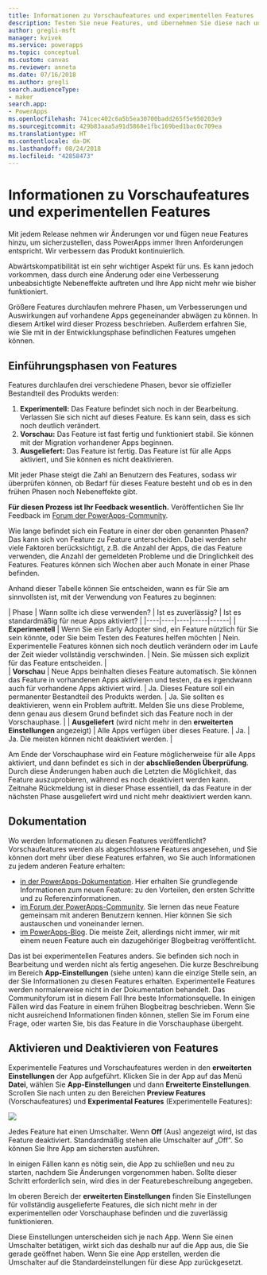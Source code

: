 ```yaml
---
title: Informationen zu Vorschaufeatures und experimentellen Features | Microsoft-Dokumentation
description: Testen Sie neue Features, und übernehmen Sie diese nach und nach.
author: gregli-msft
manager: kvivek
ms.service: powerapps
ms.topic: conceptual
ms.custom: canvas
ms.reviewer: anneta
ms.date: 07/16/2018
ms.author: gregli
search.audienceType:
- maker
search.app:
- PowerApps
ms.openlocfilehash: 741cec402c6a5b5ea30700badd265f5e950203e9
ms.sourcegitcommit: 429b83aaa5a91d5868e1fbc169bed1bac0c709ea
ms.translationtype: HT
ms.contentlocale: da-DK
ms.lasthandoff: 08/24/2018
ms.locfileid: "42858473"
---
```

# <a name="understand-experimental-and-preview-features-in-powerapps"></a>Informationen zu Vorschaufeatures und experimentellen Features

Mit jedem Release nehmen wir Änderungen vor und fügen neue Features hinzu, um sicherzustellen, dass PowerApps immer Ihren Anforderungen entspricht. Wir verbessern das Produkt kontinuierlich.  

Abwärtskompatibilität ist ein sehr wichtiger Aspekt für uns. Es kann jedoch vorkommen, dass durch eine Änderung oder eine Verbesserung unbeabsichtigte Nebeneffekte auftreten und Ihre App nicht mehr wie bisher funktioniert.

Größere Features durchlaufen mehrere Phasen, um Verbesserungen und Auswirkungen auf vorhandene Apps gegeneinander abwägen zu können. In diesem Artikel wird dieser Prozess beschrieben. Außerdem erfahren Sie, wie Sie mit in der Entwicklungsphase befindlichen Features umgehen können.

## <a name="feature-roll-out-stages"></a>Einführungsphasen von Features

Features durchlaufen drei verschiedene Phasen, bevor sie offizieller Bestandteil des Produkts werden:

1. **Experimentell:** Das Feature befindet sich noch in der Bearbeitung. Verlassen Sie sich nicht auf dieses Feature. Es kann sein, dass es sich noch deutlich verändert.
1. **Vorschau:** Das Feature ist fast fertig und funktioniert stabil. Sie können mit der Migration vorhandener Apps beginnen.
1. **Ausgeliefert:** Das Feature ist fertig. Das Feature ist für alle Apps aktiviert, und Sie können es nicht deaktivieren.

Mit jeder Phase steigt die Zahl an Benutzern des Features, sodass wir überprüfen können, ob Bedarf für dieses Feature besteht und ob es in den frühen Phasen noch Nebeneffekte gibt.

**Für diesen Prozess ist Ihr Feedback wesentlich.**  Veröffentlichen Sie Ihr Feedback im [Forum der PowerApps-Community](https://powerusers.microsoft.com/t5/PowerApps-Community/ct-p/PowerApps1).

Wie lange befindet sich ein Feature in einer der oben genannten Phasen? Das kann sich von Feature zu Feature unterscheiden. Dabei werden sehr viele Faktoren berücksichtigt, z.B. die Anzahl der Apps, die das Feature verwenden, die Anzahl der gemeldeten Probleme und die Dringlichkeit des Features. Features können sich Wochen aber auch Monate in einer Phase befinden.

Anhand dieser Tabelle können Sie entscheiden, wann es für Sie am sinnvollsten ist, mit der Verwendung von Features zu beginnen: 

| Phase | Wann sollte ich diese verwenden? | Ist es zuverlässig? | Ist es standardmäßig für neue Apps aktiviert? | 
|----|----|----|-----|------|
| **Experimentell** | Wenn Sie ein Early Adopter sind, ein Feature nützlich für Sie sein könnte, oder Sie beim Testen des Features helfen möchten | Nein.  Experimentelle Features können sich noch deutlich verändern oder im Laufe der Zeit wieder vollständig verschwinden. | Nein. Sie müssen sich explizit für das Feature entscheiden.  |  
| **Vorschau** | Neue Apps beinhalten dieses Feature automatisch.  Sie können das Feature in vorhandenen Apps aktivieren und testen, da es irgendwann auch für vorhandene Apps aktiviert wird. | Ja. Dieses Feature soll ein permanenter Bestandteil des Produkts werden.  | Ja. Sie sollten es deaktivieren, wenn ein Problem auftritt.  Melden Sie uns diese Probleme, denn genau aus diesem Grund befindet sich das Feature noch in der Vorschauphase. | 
| **Ausgeliefert** (wird nicht mehr in den **erweiterten Einstellungen** angezeigt) | Alle Apps verfügen über dieses Feature. | Ja. | Ja.  Die meisten können nicht deaktiviert werden.  |  

Am Ende der Vorschauphase wird ein Feature möglicherweise für alle Apps aktiviert, und dann befindet es sich in der **abschließenden Überprüfung**.  Durch diese Änderungen haben auch die Letzten die Möglichkeit, das Feature auszuprobieren, während es noch deaktiviert werden kann. Zeitnahe Rückmeldung ist in dieser Phase essentiell, da das Feature in der nächsten Phase ausgeliefert wird und nicht mehr deaktiviert werden kann.  

## <a name="documentation"></a>Dokumentation

Wo werden Informationen zu diesen Features veröffentlicht?  Vorschaufeatures werden als abgeschlossene Features angesehen, und Sie können dort mehr über diese Features erfahren, wo Sie auch Informationen zu jedem anderen Feature erhalten: 
- [in der PowerApps-Dokumentation](https://docs.microsoft.com/powerapps/maker/canvas-apps/getting-started). Hier erhalten Sie grundlegende Informationen zum neuen Feature: zu den Vorteilen, den ersten Schritte und zu Referenzinformationen.
- [im Forum der PowerApps-Community](https://powerusers.microsoft.com/t5/PowerApps-Community/ct-p/PowerApps1).  Sie lernen das neue Feature gemeinsam mit anderen Benutzern kennen. Hier können Sie sich austauschen und voneinander lernen.
- [im PowerApps-Blog](https://powerapps.microsoft.com/blog/).  Die meiste Zeit, allerdings nicht immer, wir mit einem neuen Feature auch ein dazugehöriger Blogbeitrag veröffentlicht.

Das ist bei experimentellen Features anders.  Sie befinden sich noch in Bearbeitung und werden nicht als fertig angesehen. Die kurze Beschreibung im Bereich **App-Einstellungen** (siehe unten) kann die einzige Stelle sein, an der Sie Informationen zu diesen Features erhalten. Experimentelle Features werden normalerweise nicht in der Dokumentation behandelt. Das Communityforum ist in diesem Fall Ihre beste Informationsquelle.  In einigen Fällen wird das Feature in einem frühen Blogbeitrag beschrieben.  Wenn Sie nicht ausreichend Informationen finden können, stellen Sie im Forum eine Frage, oder warten Sie, bis das Feature in die Vorschauphase übergeht.

## <a name="controlling-which-features-are-enabled"></a>Aktivieren und Deaktivieren von Features

Experimentelle Features und Vorschaufeatures werden in den **erweiterten Einstellungen** der App aufgeführt.  Klicken Sie in der App auf das Menü **Datei**, wählen Sie **App-Einstellungen** und dann **Erweiterte Einstellungen**. Scrollen Sie nach unten zu den Bereichen **Preview Features** (Vorschaufeatures) und **Experimental Features** (Experimentelle Features):

![](media/working-with-experimental/advanced-settings.png)

Jedes Feature hat einen Umschalter.  Wenn **Off** (Aus) angezeigt wird, ist das Feature deaktiviert.  Standardmäßig stehen alle Umschalter auf „Off“. So können Sie Ihre App am sichersten ausführen.

In einigen Fällen kann es nötig sein, die App zu schließen und neu zu starten, nachdem Sie Änderungen vorgenommen haben.  Sollte dieser Schritt erforderlich sein, wird dies in der Featurebeschreibung angegeben.

Im oberen Bereich der **erweiterten Einstellungen** finden Sie Einstellungen für vollständig ausgelieferte Features, die sich nicht mehr in der experimentellen oder Vorschauphase befinden und die zuverlässig funktionieren. 

Diese Einstellungen unterscheiden sich je nach App. Wenn Sie einen Umschalter betätigen, wirkt sich das deshalb nur auf die App aus, die Sie gerade geöffnet haben. Wenn Sie eine App erstellen, werden die Umschalter auf die Standardeinstellungen für diese App zurückgesetzt.
